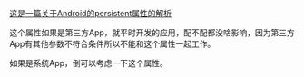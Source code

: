 [这是一篇关于Android的persistent属性的解析](https://blog.csdn.net/salmon_zhang/article/details/90741912)

这个属性如果是第三方App，就平时开发的应用，配不配都没啥影响，因为第三方App有其他参数不符合条件所以不能和这个属性一起工作。

如果是系统App，倒可以考虑一下这个属性。